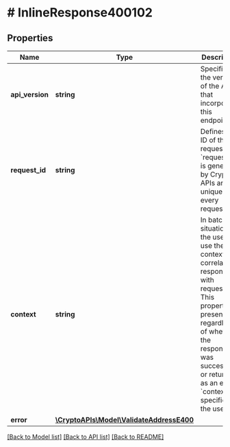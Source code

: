 # # InlineResponse400102

## Properties

Name | Type | Description | Notes
------------ | ------------- | ------------- | -------------
**api_version** | **string** | Specifies the version of the API that incorporates this endpoint. |
**request_id** | **string** | Defines the ID of the request. The &#x60;requestId&#x60; is generated by Crypto APIs and it&#39;s unique for every request. |
**context** | **string** | In batch situations the user can use the context to correlate responses with requests. This property is present regardless of whether the response was successful or returned as an error. &#x60;context&#x60; is specified by the user. | [optional]
**error** | [**\CryptoAPIs\Model\ValidateAddressE400**](ValidateAddressE400.md) |  |

[[Back to Model list]](../../README.md#models) [[Back to API list]](../../README.md#endpoints) [[Back to README]](../../README.md)
